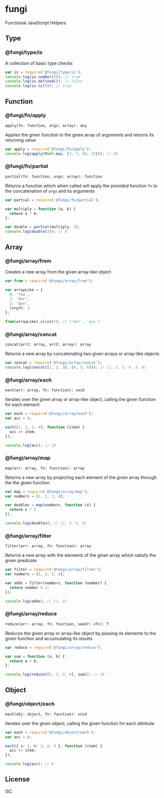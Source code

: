 fungi
=====

Functional JavaScript Helpers

Type
----

### @fungi/type/is

A collection of basic type checks

```js
var is = require('@fungi/type/is');
console.log(is.number(3)); // true
console.log(is.defined()); // false
console.log(is.nil()); // true
```

Function
--------

### @fungi/fn/apply

    apply(fn: function, args: array): any

Applies the given function to the given array of arguments and returns its
returning value

```js
var apply = require('@fungi/fn/apply');
console.log(apply(Math.max, [3, 7, 44, 21])); // 44
```

### @fungi/fn/partial

    partial(fn: function, args: array): function

Returns a function which when called will apply the provided function `fn`
to the concatenation of `args` and its arguments

```js
var partial = require('@fungi/fn/partial');

var multiply = function (a, b) {
  return a * b;
};

var double = partial(multiply, 2);
console.log(double(3)); // 6
```

Array
-----

### @fungi/array/from

Creates a new array from the given array-like object

```js
var from = require('@fungi/array/from');

var arrayLike = {
  0: 'foo',
  1: 'bar',
  2: 'qux',
  length: 3
};

from(arrayLike).slice(1); // ['bar', 'qux']
```

### @fungi/array/concat

    concat(arr1: array, arr2: array): array

Returns a new array by concatenating two given arrays or array-like objects

```js
var concat = require('@fungi/array/concat');
console.log(concat([1, 2, 3], [4, 5, 6])); // [1, 2, 3, 4, 5, 6]
```

### @fungi/array/each

    each(arr: array, fn: function): void

Iterates over the given array or array-like object, calling the given function
for each element

```js
var each = require('@fungi/array/each');
var acc = 0;

each([1, 2, 3, 4], function (item) {
  acc =+ item;
});

console.log(acc); // 10
```

### @fungi/array/map

    map(arr: array, fn: function): array

Returns a new array by projecting each element of the given array through the
the given function

```js
var map = require('@fungi/array/map');
var numbers = [1, 2, 3, 4];

var doubles = map(numbers, function (x) {
  return x * 2
});

console.log(doubles); // [2, 4, 6, 8]
```

### @fungi/array/filter

    filter(arr: array, fn: function): array

Returns a new array with the elements of the given array which satisfy the
given predicate

```js
var filter = require('@fungi/array/filter');
var numbers = [1, 2, 3, 4];

var odds = filter(numbers, function (number) {
  return number % 2;
});

console.log(odds); // [1, 3]
```

### @fungi/array/reduce

    reduce(arr: array, fn: function, seed?: <T>): T

Reduces the given array or array-like object by passing its elements to the
given function and accumulating its results

```js
var reduce = require('@fungi/array/reduce');

var sum = function (a, b) {
  return a + b;
};

console.log(reduce([1, 2, 3, 4], sum)); // 10
```

Object
------

### @fungi/object/each

    each(obj: object, fn: function): void

Iterates over the given object, calling the given function for each attribute

```js
var each = require('@fungi/object/each');
var acc = 0;

each({ a: 1, b: 2, c: 3 }, function (item) {
  acc += item;
});

console.log(acc); // 6
```

License
-------

ISC
